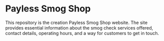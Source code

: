 # Payless Smog Shop
This repository  is the creation Payless Smog Shop website. The site provides essential information about the smog check services offered, contact details, operating hours, and a way for customers to get in touch.
